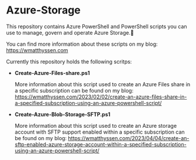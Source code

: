 # Azure-Storage
This repository contains Azure PowerShell and PowerShell scripts you can use to manage, govern and operate Azure Storage.🚀

You can find more information about these scripts on my blog: https://wmatthyssen.com

Currently this repository holds the following scritps:

- **Create-Azure-Files-share.ps1**

   More information about this script used to create an Azure Files share in a specific subscription can be found on my blog: https://wmatthyssen.com/2023/02/02/create-an-azure-files-share-in-a-specified-subscription-using-an-azure-powershell-script/

- **Create-Azure-Blob-Storage-SFTP.ps1**

   More information about this script used to create an Azure storage account with SFTP support enabled within a specific subscription can be found on my blog: https://wmatthyssen.com/2023/04/04/create-an-sftp-enabled-azure-storage-account-within-a-specified-subscription-using-an-azure-powershell-script/
